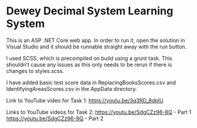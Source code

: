 Dewey Decimal System Learning System
====================================

This is an ASP .NET Core web app. In order to run it, open the solution in Visual Studio and it should be runnable straight away with the run button.

I used SCSS, which is precompiled on build using a grunt task. This shouldn't cause any issues as this only needs to be rerun if there is changes to
styles.scss.

I have added basic test score data in ReplacingBooksScores.csv and IdentifyingAreasScores.csv in the AppData directory.

Link to YouTube video for Task 1: https://youtu.be/3q3RD_8dplU

Links to YouTube videos for Task 2: https://youtu.be/SdgCZz96-8Q - Part 1
                                    https://youtu.be/SdgCZz96-8Q - Part 2